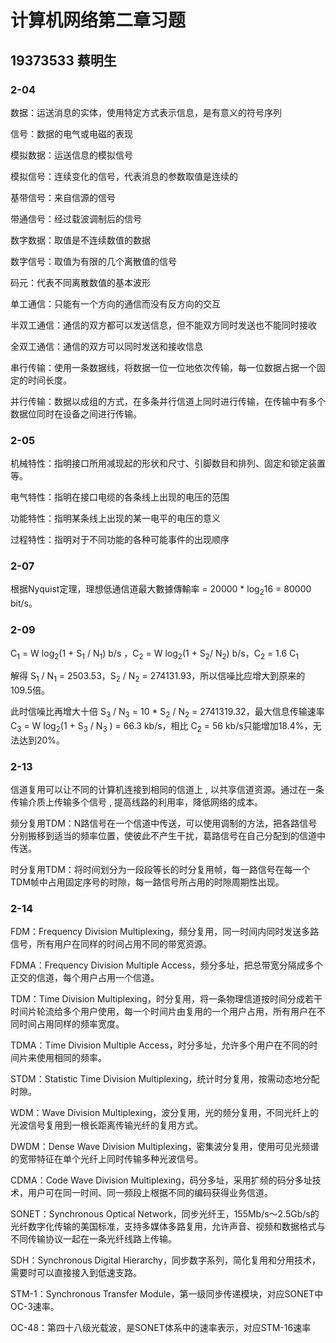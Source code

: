 # 计算机网络第二章习题

## 19373533 蔡明生

### 2-04

数据：运送消息的实体，使用特定方式表示信息，是有意义的符号序列

信号：数据的电气或电磁的表现

模拟数据：运送信息的模拟信号

模拟信号：连续变化的信号，代表消息的参数取值是连续的

基带信号：来自信源的信号

带通信号：经过载波调制后的信号

数字数据：取值是不连续数值的数据

数字信号：取值为有限的几个离散值的信号

码元：代表不同离散数值的基本波形

单工通信：只能有一个方向的通信而没有反方向的交互

半双工通信：通信的双方都可以发送信息，但不能双方同时发送也不能同时接收

全双工通信：通信的双方可以同时发送和接收信息

串行传输：使用一条数据线，将数据一位一位地依次传输，每一位数据占据一个固定的时间长度。

并行传输：数据以成组的方式，在多条并行信道上同时进行传输，在传输中有多个数据位同时在设备之间进行传输。

### 2-05

机械特性：指明接口所用减现起的形状和尺寸、引脚数目和排列、固定和锁定装置等。

电气特性：指明在接口电缆的各条线上出现的电压的范围

功能特性：指明某条线上出现的某一电平的电压的意义

过程特性：指明对于不同功能的各种可能事件的出现顺序

### 2-07

根据Nyquist定理，理想低通信道最大數據傳輸率 = 20000 * log<sub>2</sub>16 = 80000 bit/s。

### 2-09

C<sub>1</sub> = W log<sub>2</sub>(1 + S<sub>1</sub> / N<sub>1</sub>) b/s ，C<sub>2</sub> = W log<sub>2</sub>(1 + S<sub>2</sub>/ N<sub>2</sub>) b/s，C<sub>2</sub> = 1.6 C<sub>1</sub>

解得 S<sub>1</sub> / N<sub>1</sub> = 2503.53，S<sub>2</sub> / N<sub>2</sub> = 274131.93，所以信噪比应增大到原来的109.5倍。

此时信噪比再增大十倍 S<sub>3</sub> / N<sub>3</sub> = 10 * S<sub>2</sub> / N<sub>2</sub> = 2741319.32，最大信息传输速率 C<sub>3</sub> = W log<sub>2</sub>(1 + S<sub>3</sub> / N<sub>3</sub> ) = 66.3 kb/s，相比 C<sub>2</sub> = 56 kb/s只能增加18.4%，无法达到20%。

### 2-13

信道复用可以让不同的计算机连接到相同的信道上 , 以共享信道资源。通过在一条传输介质上传输多个信号 , 提高线路的利用率，降低网络的成本。

频分复用TDM：N路信号在一个信道中传送，可以使用调制的方法，把各路信号分别搬移到适当的频率位置，使彼此不产生干扰，葛路信号在自己分配到的信道中传送。

时分复用TDM：将时间划分为一段段等长的时分复用帧，每一路信号在每一个TDM帧中占用固定序号的时隙，每一路信号所占用的时隙周期性出现。

### 2-14

FDM：Frequency Division Multiplexing，频分复用，同一时间内同时发送多路信号，所有用户在同样的时间占用不同的带宽资源。

FDMA：Frequency Division Multiple Access，频分多址，把总带宽分隔成多个正交的信道，每个用户占用一个信道。

TDM：Time Division Multiplexing，时分复用，将一条物理信道按时间分成若干时间片轮流给多个用户使用，每一个时间片由复用的一个用户占用，所有用户在不同时间占用同样的频率宽度。

TDMA：Time Division Multiple Access，时分多址，允许多个用户在不同的时间片来使用相同的频率。

STDM：Statistic Time Division Multiplexing，统计时分复用，按需动态地分配时隙。

WDM：Wave Division Multiplexing，波分复用，光的频分复用，不同光纤上的光波信号复用到一根长距离传输光纤的复用方式。

DWDM：Dense Wave Division Multiplexing，密集波分复用，使用可见光频谱的宽带特征在单个光纤上同时传输多种光波信号。

CDMA：Code Wave Division Multiplexing，码分多址，采用扩频的码分多址技术，用户可在同一时间、同一频段上根据不同的编码获得业务信道。

SONET：Synchronous Optical Network，同步光纤王，155Mb/s～2.5Gb/s的光纤数字化传输的美国标准，支持多媒体多路复用，允许声音、视频和数据格式与不同传输协议一起在一条光纤线路上传输。

SDH：Synchronous Digital Hierarchy，同步数字系列，简化复用和分用技术，需要时可以直接接入到低速支路。

STM-1：Synchronous Transfer Module，第一级同步传递模块，对应SONET中OC-3速率。

OC-48：第四十八级光载波，是SONET体系中的速率表示，对应STM-16速率
